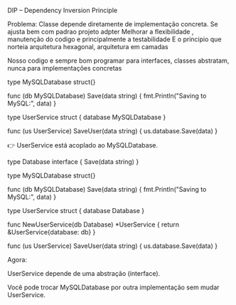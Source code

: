  DIP – Dependency Inversion Principle

 Problema: Classe depende diretamente de implementação concreta. Se ajusta bem com padrao projeto adpter
 Melhorar a flexibilidade , manutenção do codigo e principalmente a testabilidade
 E o principio que norteia arquitetura hexagonal, arquitetura em camadas

 Nosso codigo e sempre bom programar para interfaces, classes abstratam, nunca para implementações concretas

type MySQLDatabase struct{}

func (db MySQLDatabase) Save(data string) {
    fmt.Println("Saving to MySQL:", data)
}

type UserService struct {
    database MySQLDatabase
}

func (us UserService) SaveUser(data string) {
    us.database.Save(data)
}


👉 UserService está acoplado ao MySQLDatabase.


type Database interface {
    Save(data string)
}

type MySQLDatabase struct{}

func (db MySQLDatabase) Save(data string) {
    fmt.Println("Saving to MySQL:", data)
}

type UserService struct {
    database Database
}

func NewUserService(db Database) *UserService {
    return &UserService{database: db}
}

func (us UserService) SaveUser(data string) {
    us.database.Save(data)
}

 Agora:

UserService depende de uma abstração (interface).

Você pode trocar MySQLDatabase por outra implementação sem mudar UserService.